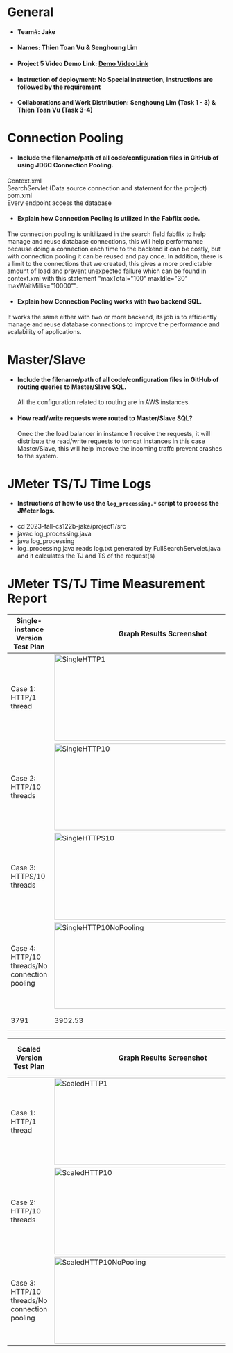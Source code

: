 # General
  - #### Team#: Jake
  
  - #### Names: Thien Toan Vu & Senghoung Lim
  
  - #### Project 5 Video Demo Link: [Demo Video Link](https://youtu.be/7ldtUGrAXy8)

  - #### Instruction of deployment: No Special instruction, instructions are followed by the requirement

  - #### Collaborations and Work Distribution: Senghoung Lim (Task 1 - 3) & Thien Toan Vu (Task 3-4)


# Connection Pooling
  - #### Include the filename/path of all code/configuration files in GitHub of using JDBC Connection Pooling.
  Context.xml\
  SearchServlet (Data source connection and statement for the project)\
  pom.xml\
  Every endpoint access the database
  - #### Explain how Connection Pooling is utilized in the Fabflix code.
  The connection pooling is unitilizaed in the search field fabflix to help manage and reuse database connections, this will help performance because doing a connection each time to the backend it can be 
  costly, but with connection pooling it can be reused and pay once. In addition, there is a limit to the connections that we created, this gives a more predictable amount of load and prevent unexpected 
  failure which can be found in context.xml with this statement "maxTotal="100" maxIdle="30" maxWaitMillis="10000"". 
  - #### Explain how Connection Pooling works with two backend SQL.
  It works the same either with two or more backend, its job is to efficiently manage and reuse database connections to improve the performance and scalability of applications.
    

# Master/Slave
  - #### Include the filename/path of all code/configuration files in GitHub of routing queries to Master/Slave SQL.
    All the configuration related to routing are in AWS instances.
  - #### How read/write requests were routed to Master/Slave SQL?
    Onec the the load balancer in instance 1 receive the requests, it will distribute the read/write requests to tomcat instances in this case Master/Slave, this will help improve the incoming traffc prevent 
    crashes to the system. 

# JMeter TS/TJ Time Logs
  - #### Instructions of how to use the `log_processing.*` script to process the JMeter logs.
  - cd 2023-fall-cs122b-jake/project1/src
  - javac log_processing.java
  - java log_processing
  - log_processing.java reads log.txt generated by FullSearchServelet.java and it calculates the TJ and TS of the request(s)


# JMeter TS/TJ Time Measurement Report

| **Single-instance Version Test Plan**          | **Graph Results Screenshot** | **Average Query Time(ms)** | **Average Search Servlet Time(ms)** | **Average JDBC Time(ms)** | **Analysis** |
|------------------------------------------------|------------------------------|----------------------------|-------------------------------------|---------------------------|--------------|
| Case 1: HTTP/1 thread                          |<img width="500" height="200" alt="SingleHTTP1" src="https://github.com/uci-jherold2-fall23-cs122b/2023-fall-cs122b-jake/assets/67763741/888c4f6c-66de-49a8-a5f0-e4b939ba27ed">| 464                        | 396.407                             | 394.116                   | ran for 2m   |
| Case 2: HTTP/10 threads                        |<img width="500" height="200" alt="SingleHTTP10" src="https://github.com/uci-jherold2-fall23-cs122b/2023-fall-cs122b-jake/assets/67763741/1a573bc6-a6dc-4fb0-a3fb-94982bdf4261">| 3661                       | 3786.64                             | 3785.71                   | ran for 2m   |
| Case 3: HTTPS/10 threads                       |<img width="500" height="200" alt="SingleHTTPS10" src="https://github.com/uci-jherold2-fall23-cs122b/2023-fall-cs122b-jake/assets/67763741/ea7aa2d9-f6d5-49c0-9382-bc6469b33dc7">| 4141                       | 4169.31                             | 4168.50                   | ran for 5m   |
| Case 4: HTTP/10 threads/No connection pooling  |<img width="500" height="200" alt="SingleHTTP10NoPooling" src="https://github.com/uci-jherold2-fall23-cs122b/2023-fall-cs122b-jake/assets/67763741/08d05c4d-17ac-4815-9a30-98b0f8239a2f">
  | 3791        | 3902.53       | 3173.37                   | ran for 2m   |

| **Scaled Version Test Plan**                   | **Graph Results Screenshot** | **Average Query Time(ms)** | **Average Search Servlet Time(ms)** | **Average JDBC Time(ms)** | **Analysis** |
|------------------------------------------------|------------------------------|----------------------------|-------------------------------------|---------------------------|--------------|
| Case 1: HTTP/1 thread                          |<img width="500" height="200" alt="ScaledHTTP1" src="https://github.com/uci-jherold2-fall23-cs122b/2023-fall-cs122b-jake/assets/67763741/d0d835a1-e8e2-4166-b1a3-a6744f4fb181">| 212                        | 185.250                             | 183.518                   | ran for 2m   |
| Case 2: HTTP/10 threads                        |<img width="500" height="200" alt="ScaledHTTP10" src="https://github.com/uci-jherold2-fall23-cs122b/2023-fall-cs122b-jake/assets/67763741/68e5d8d4-6dc7-49c6-aa23-5ac33d64c63c">| 888                        | 847.009                             | 846.794                   | ran for 5m   |
| Case 3: HTTP/10 threads/No connection pooling  |<img width="500" height="200" alt="ScaledHTTP10NoPooling" src="https://github.com/uci-jherold2-fall23-cs122b/2023-fall-cs122b-jake/assets/67763741/b29699b9-695c-441d-9fa6-524af4b0cd42">| 889                        | 861.485                             | 824.863                   | ran for 2m   |



